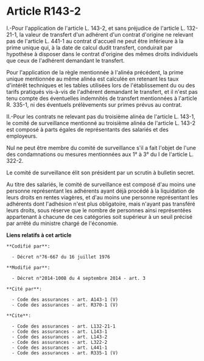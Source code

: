 # Article R143-2

I.-Pour l'application de l'article L. 143-2, et sans préjudice de l'article L. 132-21-1, la valeur de transfert d'un adhérent
d'un contrat d'origine ne relevant pas de l'article L. 441-1 au contrat d'accueil ne peut être inférieure à la prime unique
qui, à la date de calcul dudit transfert, conduirait par hypothèse à disposer dans le contrat d'origine des mêmes droits
individuels que ceux de l'adhérent demandant le transfert. 

Pour l'application de la règle mentionnée à l'alinéa précédent, la prime unique mentionnée au même alinéa est calculée en
retenant les taux d'intérêt techniques et les tables utilisées lors de l'établissement du ou des tarifs pratiqués vis-à-vis
de l'adhérent demandant le transfert, et il n'est pas tenu compte des éventuelles indemnités de transfert mentionnées à
l'article R. 335-1, ni des éventuels prélèvements sur primes prévus au contrat. 

II.-Pour les contrats ne relevant pas du troisième alinéa de l'article L. 143-1, le comité de surveillance mentionné au
troisième alinéa de l'article L. 143-2 est composé à parts égales de représentants des salariés et des employeurs. 

Nul ne peut être membre du comité de surveillance s'il a fait l'objet de l'une des condamnations ou mesures mentionnées aux
1° à 3° du I de l'article L. 322-2. 

Le comité de surveillance élit son président par un scrutin à bulletin secret. 

Au titre des salariés, le comité de surveillance est composé d'au moins une personne représentant les adhérents ayant déjà
procédé à la liquidation de leurs droits en rentes viagères, et d'au moins une personne représentant les adhérents dont
l'adhésion n'est plus obligatoire, mais n'ayant pas transféré leurs droits, sous réserve que le nombre de personnes ainsi
représentées appartenant à chacune de ces catégories soit supérieur à un seuil précisé par arrêté du ministre chargé de
l'économie.

**Liens relatifs à cet article**

	**Codifié par**:

	  - Décret n°76-667 du 16 juillet 1976

	**Modifié par**:

	  - Décret n°2014-1008 du 4 septembre 2014 - art. 3

	**Cité par**:

	  - Code des assurances - art. A143-1 (V)
	  - Code des assurances - art. R370-1 (V)

	**Cite**:

	  - Code des assurances - art. L132-21-1
	  - Code des assurances - art. L143-1
	  - Code des assurances - art. L143-2
	  - Code des assurances - art. L322-2
	  - Code des assurances - art. L441-1
	  - Code des assurances - art. R335-1 (V)
